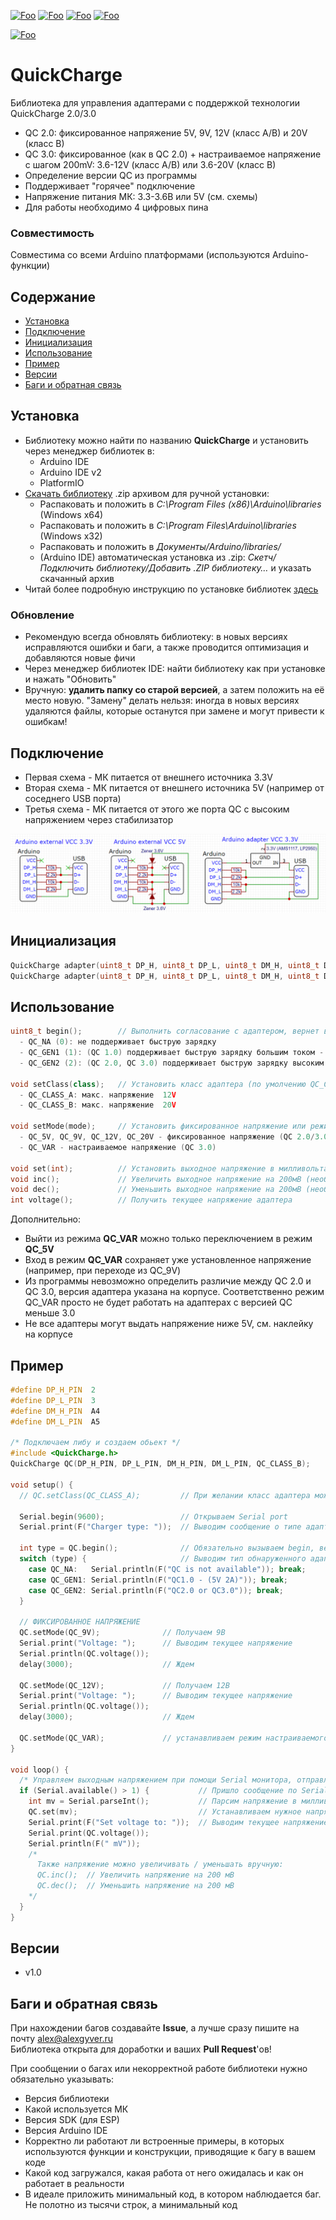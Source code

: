 [![Foo](https://img.shields.io/badge/Version-1.0-brightgreen.svg?style=flat-square)](#versions)
[![Foo](https://img.shields.io/badge/Website-AlexGyver.ru-blue.svg?style=flat-square)](https://alexgyver.ru/)
[![Foo](https://img.shields.io/badge/%E2%82%BD$%E2%82%AC%20%D0%9D%D0%B0%20%D0%BF%D0%B8%D0%B2%D0%BE-%D1%81%20%D1%80%D1%8B%D0%B1%D0%BA%D0%BE%D0%B9-orange.svg?style=flat-square)](https://alexgyver.ru/support_alex/)
[![Foo](https://img.shields.io/badge/README-ENGLISH-blueviolet.svg?style=flat-square)](https://github-com.translate.goog/GyverLibs/QuickCharge?_x_tr_sl=ru&_x_tr_tl=en)  

[![Foo](https://img.shields.io/badge/ПОДПИСАТЬСЯ-НА%20ОБНОВЛЕНИЯ-brightgreen.svg?style=social&logo=telegram&color=blue)](https://t.me/GyverLibs)

# QuickCharge
Библиотека для управления адаптерами с поддержкой технологии QuickCharge 2.0/3.0
- QC 2.0: фиксированное напряжение 5V, 9V, 12V (класс A/B) и 20V (класс B)
- QC 3.0: фиксированное (как в QC 2.0) + настраиваемое напряжение с шагом 200mV: 3.6-12V (класс A/B) или 3.6-20V (класс B)
- Определение версии QC из программы
- Поддерживает "горячее" подключение
- Напряжение питания МК: 3.3-3.6В или 5V (см. схемы)
- Для работы необходимо 4 цифровых пина

### Совместимость
Совместима со всеми Arduino платформами (используются Arduino-функции)

## Содержание
- [Установка](#install)
- [Подключение](#wiring)
- [Инициализация](#init)
- [Использование](#usage)
- [Пример](#example)
- [Версии](#versions)
- [Баги и обратная связь](#feedback)

<a id="install"></a>
## Установка
- Библиотеку можно найти по названию **QuickCharge** и установить через менеджер библиотек в:
    - Arduino IDE
    - Arduino IDE v2
    - PlatformIO
- [Скачать библиотеку](https://github.com/GyverLibs/QuickCharge/archive/refs/heads/main.zip) .zip архивом для ручной установки:
    - Распаковать и положить в *C:\Program Files (x86)\Arduino\libraries* (Windows x64)
    - Распаковать и положить в *C:\Program Files\Arduino\libraries* (Windows x32)
    - Распаковать и положить в *Документы/Arduino/libraries/*
    - (Arduino IDE) автоматическая установка из .zip: *Скетч/Подключить библиотеку/Добавить .ZIP библиотеку…* и указать скачанный архив
- Читай более подробную инструкцию по установке библиотек [здесь](https://alexgyver.ru/arduino-first/#%D0%A3%D1%81%D1%82%D0%B0%D0%BD%D0%BE%D0%B2%D0%BA%D0%B0_%D0%B1%D0%B8%D0%B1%D0%BB%D0%B8%D0%BE%D1%82%D0%B5%D0%BA)
### Обновление
- Рекомендую всегда обновлять библиотеку: в новых версиях исправляются ошибки и баги, а также проводится оптимизация и добавляются новые фичи
- Через менеджер библиотек IDE: найти библиотеку как при установке и нажать "Обновить"
- Вручную: **удалить папку со старой версией**, а затем положить на её место новую. "Замену" делать нельзя: иногда в новых версиях удаляются файлы, которые останутся при замене и могут привести к ошибкам!


<a id="wiring"></a>
## Подключение
- Первая схема - МК питается от внешнего источника 3.3V
- Вторая схема - МК питается от внешнего источника 5V (например от соседнего USB порта)
- Третья схема - МК питается от этого же порта QC с высоким напряжением через стабилизатор

![scheme](/doc/scheme.png)

<a id="init"></a>
## Инициализация
```cpp
QuickCharge adapter(uint8_t DP_H, uint8_t DP_L, uint8_t DM_H, uint8_t DM_L);                // указание пинов
QuickCharge adapter(uint8_t DP_H, uint8_t DP_L, uint8_t DM_H, uint8_t DM_L, bool CLASS);    // + класс
```

<a id="usage"></a>
## Использование
```cpp
uint8_t begin();        // Выполнить согласование с адаптером, вернет версию адаптера:
  - QC_NA (0): не поддерживает быструю зарядку
  - QC_GEN1 (1): (QC 1.0) поддерживает быструю зарядку большим током - 5V 2A
  - QC_GEN2 (2): (QC 2.0, QC 3.0) поддерживает быструю зарядку высоким напряжением
  
void setClass(class);   // Установить класс адаптера (по умолчению QC_CLASS_A). class:
  - QC_CLASS_A: макс. напряжение  12V
  - QC_CLASS_B: макс. напряжение  20V
  
void setMode(mode);     // Установить фиксированное напряжение или режим настраиваемого напряжения. mode:
  - QC_5V, QC_9V, QC_12V, QC_20V - фиксированное напряжение (QC 2.0/3.0)
  - QC_VAR - настраиваемое напряжение (QC 3.0)
  
void set(int);          // Установить выходное напряжение в милливольтах (необходим режим QC_VAR и QC3.0)
void inc();             // Увеличить выходное напряжение на 200мВ (необходим режим QC_VAR и QC3.0)
void dec();             // Уменьшить выходное напряжение на 200мВ (необходим режим QC_VAR и QC3.0)
int voltage();          // Получить текущее напряжение адаптера
```

Дополнительно:
- Выйти из режима **QC_VAR** можно только переключением в режим **QC_5V**
- Вход в режим **QC_VAR** сохраняет уже установленное напряжение (например, при переходе из QC_9V)
- Из программы невозможно определить различие между QC 2.0 и QC 3.0, версия адаптера указана на корпусе. Соответственно режим QC_VAR просто не будет работать на адаптерах с версией QC меньше 3.0
- Не все адаптеры могут выдать напряжение ниже 5V, см. наклейку на корпусе

<a id="example"></a>
## Пример
```cpp
#define DP_H_PIN  2
#define DP_L_PIN  3
#define DM_H_PIN  A4
#define DM_L_PIN  A5

/* Подключаем либу и создаем обьект */
#include <QuickCharge.h>
QuickCharge QC(DP_H_PIN, DP_L_PIN, DM_H_PIN, DM_L_PIN, QC_CLASS_B);

void setup() {
  // QC.setClass(QC_CLASS_A);         // При желании класс адаптера можно поменять
  
  Serial.begin(9600);                 // Открываем Serial port
  Serial.print(F("Charger type: "));  // Выводим сообщение о типе адаптера

  int type = QC.begin();              // Обязательно вызываем begin, вернет тип адаптера
  switch (type) {                     // Выводим тип обнаруженного адаптера
    case QC_NA:   Serial.println(F("QC is not available")); break;
    case QC_GEN1: Serial.println(F("QC1.0 - (5V 2A)")); break;
    case QC_GEN2: Serial.println(F("QC2.0 or QC3.0")); break;
  }
  
  // ФИКСИРОВАННОЕ НАПРЯЖЕНИЕ
  QC.setMode(QC_9V);              // Получаем 9В
  Serial.print("Voltage: ");      // Выводим текущее напряжение
  Serial.println(QC.voltage());
  delay(3000);                    // Ждем

  QC.setMode(QC_12V);             // Получаем 12В
  Serial.print("Voltage: ");      // Выводим текущее напряжение
  Serial.println(QC.voltage());
  delay(3000);                    // Ждем
  
  QC.setMode(QC_VAR);             // устанавливаем режим настраиваемого напряжения
}

void loop() {
  /* Управляем выходным напряжением при помощи Serial монитора, отправляя напряжение в целых милливольтах! */
  if (Serial.available() > 1) {           // Пришло сообщение по Serial
    int mv = Serial.parseInt();           // Парсим напряжение в милливольтах
    QC.set(mv);                           // Устанавливаем нужное напряжение
    Serial.print(F("Set voltage to: "));  // Выводим текущее напряжение
    Serial.print(QC.voltage());
    Serial.println(F(" mV"));
    /*
      Также напряжение можно увеличивать / уменьшать вручную:
      QC.inc();  // Увеличить напряжение на 200 мВ
      QC.dec();  // Уменьшить напряжение на 200 мВ
    */
  }
}
```

<a id="versions"></a>
## Версии
- v1.0

<a id="feedback"></a>
## Баги и обратная связь
При нахождении багов создавайте **Issue**, а лучше сразу пишите на почту [alex@alexgyver.ru](mailto:alex@alexgyver.ru)  
Библиотека открыта для доработки и ваших **Pull Request**'ов!


При сообщении о багах или некорректной работе библиотеки нужно обязательно указывать:
- Версия библиотеки
- Какой используется МК
- Версия SDK (для ESP)
- Версия Arduino IDE
- Корректно ли работают ли встроенные примеры, в которых используются функции и конструкции, приводящие к багу в вашем коде
- Какой код загружался, какая работа от него ожидалась и как он работает в реальности
- В идеале приложить минимальный код, в котором наблюдается баг. Не полотно из тысячи строк, а минимальный код
